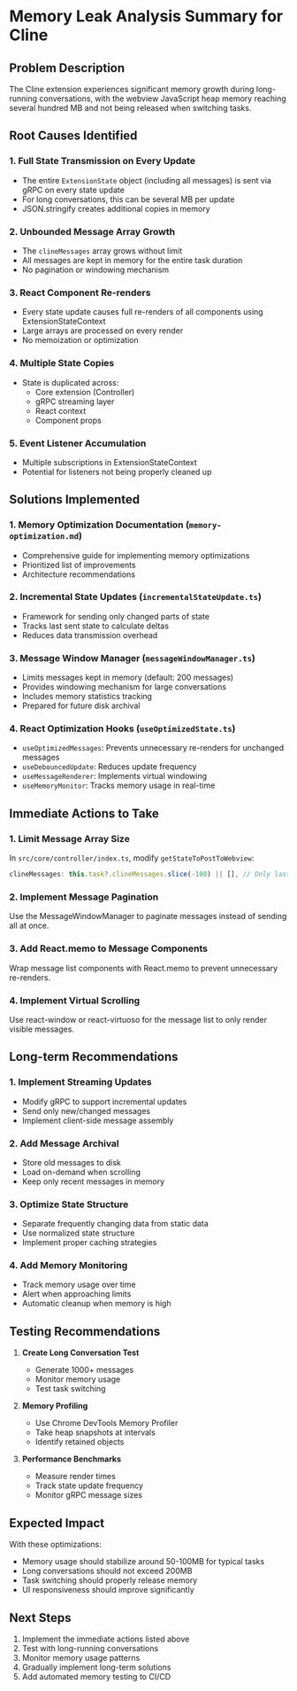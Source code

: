 # Memory Leak Analysis Summary for Cline

## Problem Description
The Cline extension experiences significant memory growth during long-running conversations, with the webview JavaScript heap memory reaching several hundred MB and not being released when switching tasks.

## Root Causes Identified

### 1. **Full State Transmission on Every Update**
- The entire `ExtensionState` object (including all messages) is sent via gRPC on every state update
- For long conversations, this can be several MB per update
- JSON.stringify creates additional copies in memory

### 2. **Unbounded Message Array Growth**
- The `clineMessages` array grows without limit
- All messages are kept in memory for the entire task duration
- No pagination or windowing mechanism

### 3. **React Component Re-renders**
- Every state update causes full re-renders of all components using ExtensionStateContext
- Large arrays are processed on every render
- No memoization or optimization

### 4. **Multiple State Copies**
- State is duplicated across:
  - Core extension (Controller)
  - gRPC streaming layer
  - React context
  - Component props

### 5. **Event Listener Accumulation**
- Multiple subscriptions in ExtensionStateContext
- Potential for listeners not being properly cleaned up

## Solutions Implemented

### 1. **Memory Optimization Documentation** (`memory-optimization.md`)
- Comprehensive guide for implementing memory optimizations
- Prioritized list of improvements
- Architecture recommendations

### 2. **Incremental State Updates** (`incrementalStateUpdate.ts`)
- Framework for sending only changed parts of state
- Tracks last sent state to calculate deltas
- Reduces data transmission overhead

### 3. **Message Window Manager** (`messageWindowManager.ts`)
- Limits messages kept in memory (default: 200 messages)
- Provides windowing mechanism for large conversations
- Includes memory statistics tracking
- Prepared for future disk archival

### 4. **React Optimization Hooks** (`useOptimizedState.ts`)
- `useOptimizedMessages`: Prevents unnecessary re-renders for unchanged messages
- `useDebouncedUpdate`: Reduces update frequency
- `useMessageRenderer`: Implements virtual windowing
- `useMemoryMonitor`: Tracks memory usage in real-time

## Immediate Actions to Take

### 1. **Limit Message Array Size**
In `src/core/controller/index.ts`, modify `getStateToPostToWebview`:
```typescript
clineMessages: this.task?.clineMessages.slice(-100) || [], // Only last 100 messages
```

### 2. **Implement Message Pagination**
Use the MessageWindowManager to paginate messages instead of sending all at once.

### 3. **Add React.memo to Message Components**
Wrap message list components with React.memo to prevent unnecessary re-renders.

### 4. **Implement Virtual Scrolling**
Use react-window or react-virtuoso for the message list to only render visible messages.

## Long-term Recommendations

### 1. **Implement Streaming Updates**
- Modify gRPC to support incremental updates
- Send only new/changed messages
- Implement client-side message assembly

### 2. **Add Message Archival**
- Store old messages to disk
- Load on-demand when scrolling
- Keep only recent messages in memory

### 3. **Optimize State Structure**
- Separate frequently changing data from static data
- Use normalized state structure
- Implement proper caching strategies

### 4. **Add Memory Monitoring**
- Track memory usage over time
- Alert when approaching limits
- Automatic cleanup when memory is high

## Testing Recommendations

1. **Create Long Conversation Test**
   - Generate 1000+ messages
   - Monitor memory usage
   - Test task switching

2. **Memory Profiling**
   - Use Chrome DevTools Memory Profiler
   - Take heap snapshots at intervals
   - Identify retained objects

3. **Performance Benchmarks**
   - Measure render times
   - Track state update frequency
   - Monitor gRPC message sizes

## Expected Impact

With these optimizations:
- Memory usage should stabilize around 50-100MB for typical tasks
- Long conversations should not exceed 200MB
- Task switching should properly release memory
- UI responsiveness should improve significantly

## Next Steps

1. Implement the immediate actions listed above
2. Test with long-running conversations
3. Monitor memory usage patterns
4. Gradually implement long-term solutions
5. Add automated memory testing to CI/CD
